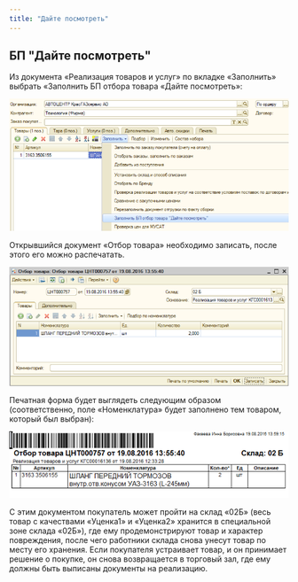 ```yaml
---
title: "Дайте посмотреть"
---
```


## БП "Дайте посмотреть"

Из документа «Реализация товаров и услуг» по вкладке «Заполнить» выбрать «Заполнить БП отбора товара «Дайте посмотреть»:

![](_attach/lu198323shtz9_tmp_a2c6d232fd644b97.png)

Открывшийся документ «Отбор товара» необходимо записать, после этого его можно распечатать.

![](_attach/lu198323shtz9_tmp_9a9de21beba3e1fe.png)

Печатная форма будет выглядеть следующим образом (соответственно, поле «Номенклатура» будет заполнено тем товаром, который был выбран):

![](_attach/lu198323shtz9_tmp_c3a73ff059888858.png)

С этим документом покупатель может пройти на склад «02Б» (весь товар с качествами «Уценка1» и «Уценка2» хранится в специальной зоне склада «02Б»), где ему продемонстрируют товар и характер повреждения, после чего работники склада снова унесут товар по месту его хранения. Если покупателя устраивает товар, и он принимает решение о покупке, он снова возвращается в торговый зал, где ему должны быть выписаны документы на реализацию.